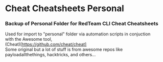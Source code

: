 # Cheat Cheatsheets Personal

### Backup of Personal Folder for RedTeam CLI Cheat Cheatsheets

Used for import to "personal" folder via automation scripts in conjuction with the Awesome tool,
<br>
(Cheat)[https://github.com/cheat/cheat]
<br>
Some original but a lot of stuff is from awesome repos like payloadallthethings, hacktricks, and others...



